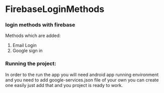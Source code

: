 # FirebaseLoginMethods

### login methods with firebase

Methods which are added:
1) Email Login
2) Google sign in


### Running the project:

In order to the run the app you will need android app running environment and you need to add google-services.json file of your own  you can create one easily just add that and you project is ready to work.
